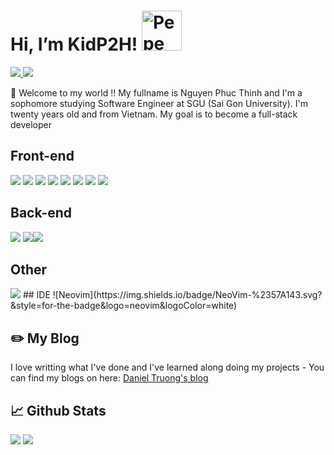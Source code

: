 # Hi, I’m KidP2H!  <img src="https://emoji.gg/assets/emoji/5586-pepe-2.png" width="64px" height="64px" alt="Pepe_2">
<a href=https://www.linkedin.com/in/nguy%E1%BB%85n-th%E1%BB%8Bnh-04a7b61b0//> <img src="https://img.shields.io/badge/-LinkedIn-0e76a8?style=plastic&logo=linkedIn"> </a> <img src="https://komarev.com/ghpvc/?username=0896359374&color=blue">

👨 Welcome to my world !! My fullname is Nguyen Phuc Thinh and I'm a sophomore studying Software Engineer at SGU (Sai Gon University). I'm twenty years old and from Vietnam. My goal is to become a full-stack developer

## Front-end
<img src="https://img.shields.io/badge/react-%2320232a.svg?style=for-the-badge&logo=react&logoColor=%2361DAFB"> <img src="https://img.shields.io/badge/javascript-%23323330.svg?style=for-the-badge&logo=javascript&logoColor=%23F7DF1E"> <img src="https://img.shields.io/badge/typescript-%23007ACC.svg?style=for-the-badge&logo=typescript&logoColor=white">  <img src="https://img.shields.io/badge/html5-%23E34F26.svg?style=for-the-badge&logo=html5&logoColor=white"> <img src="https://img.shields.io/badge/css3-%231572B6.svg?style=for-the-badge&logo=css3&logoColor=white"> <img src="https://img.shields.io/badge/redux-%23593d88.svg?style=for-the-badge&logo=redux&logoColor=white"> <img src="https://img.shields.io/badge/MUI-%230081CB.svg?style=for-the-badge&logo=material-ui&logoColor=white"> <img src="https://img.shields.io/badge/SASS-hotpink.svg?style=for-the-badge&logo=SASS&logoColor=white">

## Back-end
<img src="https://img.shields.io/badge/express.js-%23404d59.svg?style=for-the-badge&logo=express&logoColor=%2361DAFB"> <img src="https://img.shields.io/badge/node.js-6DA55F?style=for-the-badge&logo=node.js&logoColor=white"><img src="https://img.shields.io/badge/nestjs-%23E0234E.svg?style=for-the-badge&logo=nestjs&logoColor=white">
## Other
<img src="https://img.shields.io/badge/c++-%2300599C.svg?style=for-the-badge&logo=c%2B%2B&logoColor=white">
## IDE
![Neovim](https://img.shields.io/badge/NeoVim-%2357A143.svg?&style=for-the-badge&logo=neovim&logoColor=white)

## ✏️ My Blog

I love writting what I've done and I've learned along doing my projects - You can find my blogs on here: <a href="https://danieltruong.hashnode.dev"> Daniel Truong's blog </a>


## 📈 Github Stats


<img src="https://github-readme-stats.vercel.app/api?username=anhduy1202&theme=tokyonight&show_icons=true&count_private=true">
<img src="https://github-readme-stats.vercel.app/api/top-langs/?username=anhduy1202&theme=tokyonight&layout=compact&langs_count=6">

<!---
anhduy1202/anhduy1202 is a ✨ special ✨ repository because its `README.md` (this file) appears on your GitHub profile.
You can click the Preview link to take a look at your changes.
--->
